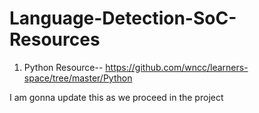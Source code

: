 # Language-Detection-SoC-Resources


1. Python Resource--
   https://github.com/wncc/learners-space/tree/master/Python
   
I am gonna update this as we proceed in the project   
